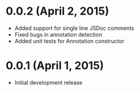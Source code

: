 # 0.0.2 (April 2, 2015)

* Added support for single line JSDoc comments
* Fixed bugs in annotation detection
* Added unit tests for Annotation constructor

# 0.0.1 (April 1, 2015)

* Initial development release
